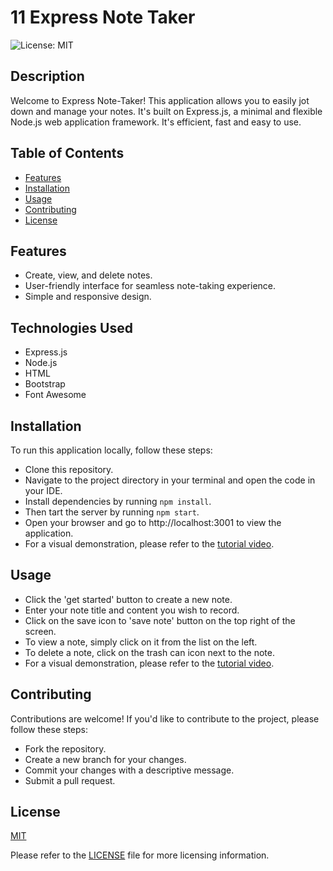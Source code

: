 # 11 Express Note Taker
![License: MIT](https://img.shields.io/badge/License-MIT-yellow.svg)



## Description

Welcome to Express Note-Taker! This application allows you to easily jot down and manage your notes. It's built on Express.js, a minimal and flexible Node.js web application framework. It's efficient, fast and easy to use.




## Table of Contents

- [Features](#features)
- [Installation](#installation)
- [Usage](#usage)
- [Contributing](#contributing)
- [License](#license)




## Features

- Create, view, and delete notes.
- User-friendly interface for seamless note-taking experience.
- Simple and responsive design.




## Technologies Used

- Express.js
- Node.js
- HTML
- Bootstrap
- Font Awesome




## Installation

To run this application locally, follow these steps:

- Clone this repository.
- Navigate to the project directory in your terminal and open the code in your IDE.
- Install dependencies by running `npm install`.
- Then tart the server by running `npm start`.
- Open your browser and go to http://localhost:3001 to view the application.
- For a visual demonstration, please refer to the [tutorial video](https://drive.google.com/file/d/1FYqjF7mgYsiSRBMAvNo_MelwUNlwtNR0/view).




## Usage

- Click the 'get started' button to create a new note.
- Enter your note title and content you wish to record.
- Click on the save icon to 'save note' button on the top right of the screen.
- To view a note, simply click on it from the list on the left.
- To delete a note, click on the trash can icon next to the note.
- For a visual demonstration, please refer to the [tutorial video](https://drive.google.com/file/d/1FYqjF7mgYsiSRBMAvNo_MelwUNlwtNR0/view).




## Contributing

Contributions are welcome! If you'd like to contribute to the project, please follow these steps:
- Fork the repository.
- Create a new branch for your changes.
- Commit your changes with a descriptive message.
- Submit a pull request.




## License

[MIT]((https://opensource.org/licenses/MIT)) 

Please refer to the [LICENSE](./LICENSE) file for more licensing information.
